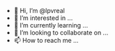 - 👋 Hi, I’m @lpvreal
- 👀 I’m interested in ...
- 🌱 I’m currently learning ...
- 💞️ I’m looking to collaborate on ...
- 📫 How to reach me ...

<!---
lpvreal/lpvreal is a ✨ special ✨ repository because its `README.md` (this file) appears on your GitHub profile.
You can click the Preview link to take a look at your changes.
--->
